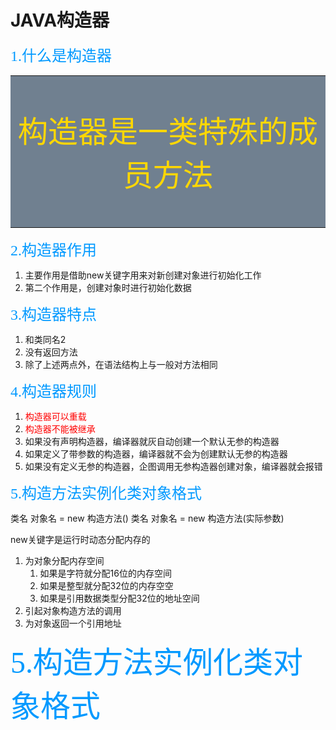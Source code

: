
# JAVA构造器

<font color=#0099ff size=5 face="黑体">1.什么是构造器</font><br>

<table><tr><td bgcolor=#708090>
<font color=#FFD700 size=8 ><p align="center">构造器是一类特殊的成员方法</p></font>
</td></tr></table>


<font color=#0099ff size=5 face="黑体">2.构造器作用</font><br>

1. 主要作用是借助new关键字用来对新创建对象进行初始化工作
2. 第二个作用是，创建对象时进行初始化数据

<font color=#0099ff size=5 face="黑体">3.构造器特点</font><br>
1. 和类同名2
2. 没有返回方法
3. 除了上述两点外，在语法结构上与一般对方法相同


<font color=#0099ff size=5 face="黑体">4.构造器规则</font><br>

1. <font color=red>构造器可以重载</font><br>
2. <font color=red>构造器不能被继承</font><br>
3. 如果没有声明构造器，编译器就灰自动创建一个默认无参的构造器
4. 如果定义了带参数的构造器，编译器就不会为创建默认无参的构造器
5. 如果没有定义无参的构造器，企图调用无参构造器创建对象，编译器就会报错

<font color=#0099ff size=5 face="黑体">5.构造方法实例化类对象格式</font><br>



类名 对象名 = new 构造方法()
类名 对象名 = new 构造方法(实际参数)





new关键字是运行时动态分配内存的
1. 为对象分配内存空间
    1. 如果是字符就分配16位的内存空间
    2. 如果是整型就分配32位的内存空空
    3. 如果是引用数据类型分配32位的地址空间
2. 引起对象构造方法的调用
3. 为对象返回一个引用地址




<font color=#0099ff size=30 face="黑体">5.构造方法实例化类对象格式</font><br>
